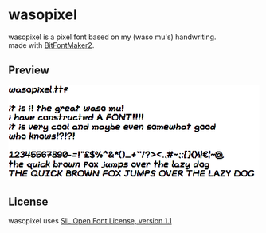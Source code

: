 # wasopixel
wasopixel is a pixel font based on my (waso mu's) handwriting.<br>
made with [BitFontMaker2](https://www.pentacom.jp/pentacom/bitfontmaker2/).

## Preview
![A screenshot demonstrating the font.](/preview.png)

## License
wasopixel uses [SIL Open Font License, version 1.1](https://openfontlicense.org/open-font-license-official-text/)
